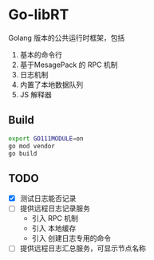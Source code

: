 # Go-libRT

Golang 版本的公共运行时框架，包括

1. 基本的命令行
2. 基于MesagePack 的 RPC 机制
3. 日志机制
4. 内置了本地数据队列
5. JS 解释器


## Build

```bash
export GO111MODULE=on
go mod vendor
go build
```

## TODO

- [X] 测试日志能否记录
- [ ] 提供远程日志记录服务
    + 引入 RPC 机制
    + 引入 本地缓存
    + 引入 创建日志专用的命令
- [ ] 提供远程日志汇总服务，可显示节点名称
